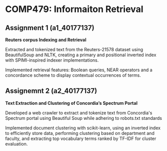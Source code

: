 # COMP479: Informaiton Retrieval

## Assignment 1 (a1_40177137)

**Reuters corpus Indexing and Retrieval**

Extracted and tokenized text from the Reuters-21578 dataset using BeautifulSoup and NLTK, creating a primary and positional inverted index with SPIMI-inspired indexer implementations.

Implemented retrieval features: Boolean queries, NEAR operators and a concordance scheme to display contextual occurrences of terms.

## Assignemnt 2 (a2_40177137)

**Text Extraction and Clustering of Concordia’s Spectrum Portal**

Developed a web crawler to extract and tokenize text from Concordia's Spectrum portal using Beautiful Soup while adhering to robots.txt standards

Implemented document clustering with scikit-learn, using an inverted index to efficiently store data, performing clustering based on department and faculty, and extracting top vocabulary terms ranked by TF-IDF for cluster evaluation.
